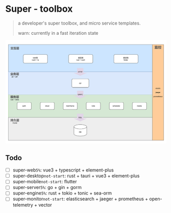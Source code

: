 # Super - toolbox

> a developer's super toolbox, and micro service templates.
>
> warn: currently in a fast iteration state

![super-draft](./super-draft.png)

## Todo
* [ ] super-web`5%`: vue3 + typescript + element-plus
* [ ] super-desktop`not-start`: rust + tauri + vue3 + element-plus
* [ ] super-mobile`not-start`: flutter
* [ ] super-server`5%`: go + gin + gorm
* [ ] super-engine`5%`: rust + tokio + tonic + sea-orm
* [ ] super-monitor`not-start`: elasticsearch + jaeger + prometheus + open-telemetry + vector
